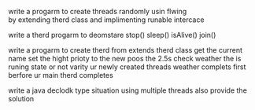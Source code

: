 write a progarm to create threads randomly usin flwing \
by extending therd class and implimenting runable intercace

write a therd progarm to deomstare  stop() sleep() isAlive() join()

write a progarm to create therd from extends therd class
get the current name
set the hight prioty to the new 
poos the 2.5s
check weather the is runing state or not
varity ur newly created threads weather complets first berfore ur main therd completes 

write a java declodk type situation using multiple threads
also provide the solution 

